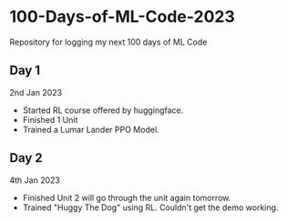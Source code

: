 # 100-Days-of-ML-Code-2023
Repository for logging my next 100 days of ML Code

## Day 1
2nd Jan 2023
- Started RL course offered by huggingface.
- Finished 1 Unit 
- Trained a Lumar Lander PPO Model.

## Day 2
4th Jan 2023
- Finished Unit 2 will go through the unit again tomorrow.
- Trained "Huggy The Dog" using RL. Couldn't get the demo working.



